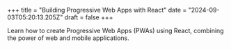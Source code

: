 +++
title = "Building Progressive Web Apps with React"
date = "2024-09-03T05:20:13.205Z"
draft = false
+++

  Learn how to create Progressive Web Apps (PWAs) using React, combining the power of web and mobile applications.
        